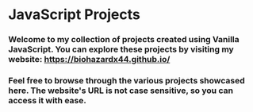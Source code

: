 # JavaScript Projects

### Welcome to my collection of projects created using Vanilla JavaScript. You can explore these projects by visiting my website: https://biohazardx44.github.io/

### Feel free to browse through the various projects showcased here. The website's URL is not case sensitive, so you can access it with ease.